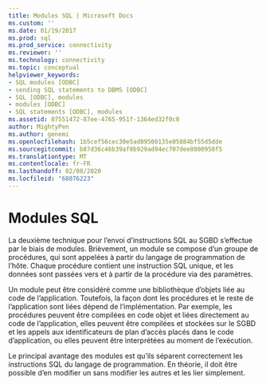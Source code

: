 ```yaml
---
title: Modules SQL | Microsoft Docs
ms.custom: ''
ms.date: 01/19/2017
ms.prod: sql
ms.prod_service: connectivity
ms.reviewer: ''
ms.technology: connectivity
ms.topic: conceptual
helpviewer_keywords:
- SQL modules [ODBC]
- sending SQL statements to DBMS [ODBC]
- SQL [ODBC], modules
- modules [ODBC]
- SQL statements [ODBC], modules
ms.assetid: 07551472-87ee-4765-951f-1364ed32f0c0
author: MightyPen
ms.author: genemi
ms.openlocfilehash: 1b5cef56cec30e5ad09500135e05884bf55d5dde
ms.sourcegitcommit: b87d36c46b39af8b929ad94ec707dee8800950f5
ms.translationtype: MT
ms.contentlocale: fr-FR
ms.lasthandoff: 02/08/2020
ms.locfileid: "68076223"
---
```

# <a name="sql-modules"></a>Modules SQL
La deuxième technique pour l’envoi d’instructions SQL au SGBD s’effectue par le biais de modules. Brièvement, un module se compose d’un groupe de procédures, qui sont appelées à partir du langage de programmation de l’hôte. Chaque procédure contient une instruction SQL unique, et les données sont passées vers et à partir de la procédure via des paramètres.  
  
 Un module peut être considéré comme une bibliothèque d’objets liée au code de l’application. Toutefois, la façon dont les procédures et le reste de l’application sont liées dépend de l’implémentation. Par exemple, les procédures peuvent être compilées en code objet et liées directement au code de l’application, elles peuvent être compilées et stockées sur le SGBD et les appels aux identificateurs de plan d’accès placés dans le code d’application, ou elles peuvent être interprétées au moment de l’exécution.  
  
 Le principal avantage des modules est qu’ils séparent correctement les instructions SQL du langage de programmation. En théorie, il doit être possible d’en modifier un sans modifier les autres et les lier simplement.

